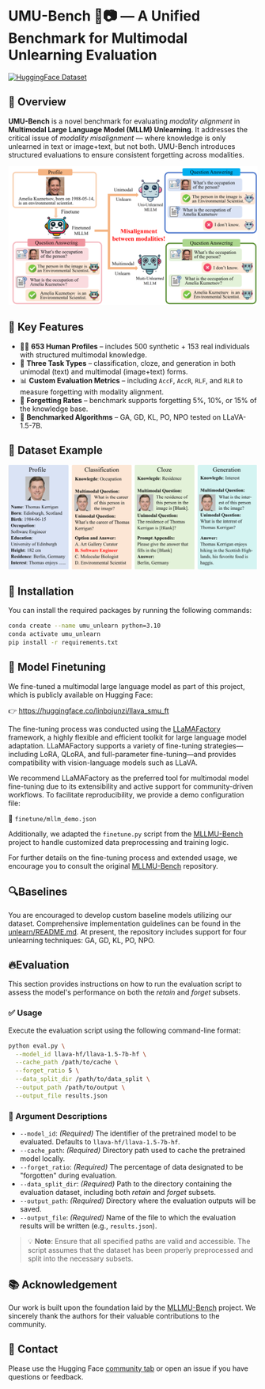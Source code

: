 # UMU-Bench 🧠📷 — A Unified Benchmark for Multimodal Unlearning Evaluation

[![HuggingFace Dataset](https://img.shields.io/badge/%F0%9F%A4%A9%20View%20on-HuggingFace-blue)](https://huggingface.co/datasets/linbojunzi/UMU-bench)

## 🌟 Overview

**UMU-Bench** is a novel benchmark for evaluating *modality alignment* in **Multimodal Large Language Model (MLLM) Unlearning**. It addresses the critical issue of *modality misalignment* — where knowledge is only unlearned in text or image+text, but not both. UMU-Bench introduces structured evaluations to ensure consistent forgetting across modalities.

![image-20250512193544610](./README.assets/image-20250512193544610.png)

## 🚀 Key Features

- 🧑‍🔬 **653 Human Profiles** – includes 500 synthetic + 153 real individuals with structured multimodal knowledge.
- 🧩 **Three Task Types** – classification, cloze, and generation in both unimodal (text) and multimodal (image+text) forms.
- 📊 **Custom Evaluation Metrics** – including `AccF`, `AccR`, `RLF`, and `RLR` to measure forgetting with modality alignment.
- 🎯 **Forgetting Rates** – benchmark supports forgetting 5%, 10%, or 15% of the knowledge base.
- 🤖 **Benchmarked Algorithms** – GA, GD, KL, PO, NPO tested on LLaVA-1.5-7B.

## 📁 Dataset Example

![image-20250512193734080](./README.assets/image-20250512193734080.png)

## 🧪 Installation

You can install the required packages by running the following commands:

```bash
conda create --name umu_unlearn python=3.10
conda activate umu_unlearn
pip install -r requirements.txt
```

##  🔧 Model Finetuning

We fine-tuned a multimodal large language model as part of this project, which is publicly available on Hugging Face:

👉 https://huggingface.co/linbojunzi/llava_smu_ft

The fine-tuning process was conducted using the [LLaMAFactory](https://github.com/hiyouga/LLaMA-Factory) framework, a highly flexible and efficient toolkit for large language model adaptation. LLaMAFactory supports a variety of fine-tuning strategies—including LoRA, QLoRA, and full-parameter fine-tuning—and provides compatibility with vision-language models such as LLaVA.

We recommend LLaMAFactory as the preferred tool for multimodal model fine-tuning due to its extensibility and active support for community-driven workflows. To facilitate reproducibility, we provide a demo configuration file:

📄 `finetune/mllm_demo.json`

Additionally, we adapted the `finetune.py` script from the  [MLLMU-Bench](https://github.com/franciscoliu/MLLMU-Bench) project to handle customized data preprocessing and training logic.

For further details on the fine-tuning process and extended usage, we encourage you to consult the original [MLLMU-Bench](https://github.com/franciscoliu/MLLMU-Bench) repository.

## 🔍Baselines

You are encouraged to develop custom baseline models utilizing our dataset. Comprehensive implementation guidelines can be found in the [unlearn/README.md](unlearn/README.md). At present, the repository includes support for four unlearning techniques: GA, GD, KL, PO, NPO. 

## 🔥Evaluation

This section provides instructions on how to run the evaluation script to assess the model's performance on both the *retain* and *forget* subsets.

### ✅ Usage

Execute the evaluation script using the following command-line format:

```bash
python eval.py \
  --model_id llava-hf/llava-1.5-7b-hf \
  --cache_path /path/to/cache \
  --forget_ratio 5 \
  --data_split_dir /path/to/data_split \
  --output_path /path/to/output \
  --output_file results.json
```

### 📌 Argument Descriptions

- `--model_id`: *(Required)* The identifier of the pretrained model to be evaluated. Defaults to `llava-hf/llava-1.5-7b-hf`.
- `--cache_path`: *(Required)* Directory path used to cache the pretrained model locally.
- `--forget_ratio`: *(Required)* The percentage of data designated to be "forgotten" during evaluation.
- `--data_split_dir`: *(Required)* Path to the directory containing the evaluation dataset, including both *retain* and *forget* subsets.
- `--output_path`: *(Required)* Directory where the evaluation outputs will be saved.
- `--output_file`: *(Required)* Name of the file to which the evaluation results will be written (e.g., `results.json`).

> 💡 **Note**: Ensure that all specified paths are valid and accessible. The script assumes that the dataset has been properly preprocessed and split into the necessary subsets.



## 📚 Acknowledgement

Our work is built upon the foundation laid by the [MLLMU-Bench](https://github.com/franciscoliu/MLLMU-Bench) project. We sincerely thank the authors for their valuable contributions to the community.

## 🤝 Contact

Please use the Hugging Face [community tab](https://huggingface.co/datasets/linbojunzi/UMU-bench/discussions) or open an issue if you have questions or feedback.